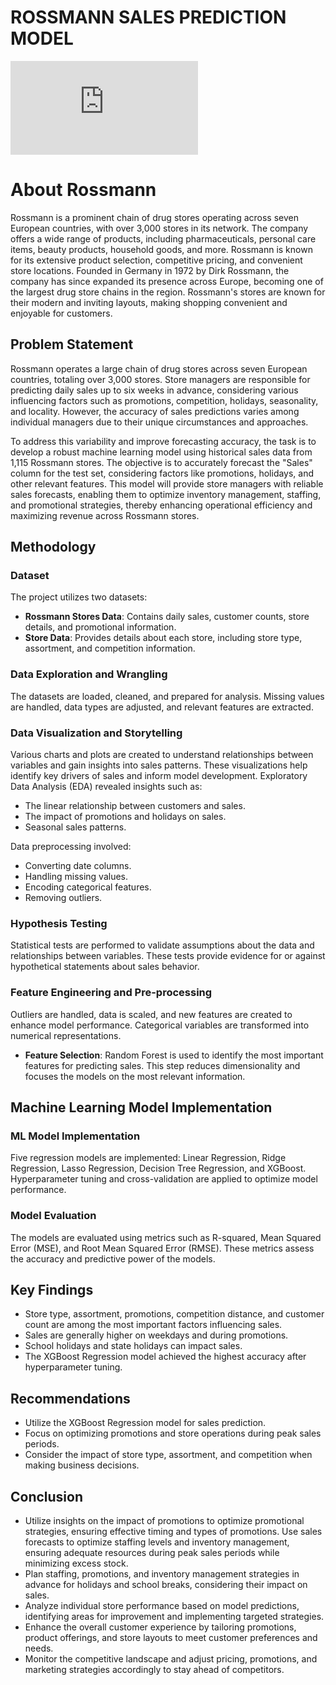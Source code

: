 # ROSSMANN SALES PREDICTION MODEL
![My Image](https://www.alamy.com/stock-image-rossmann-label-166659792.html?imageid=EB412B7B-B8DF-4B09-8FE3-3D798CC79480&p=225586&pn=2&searchId=41a9b960dc6e2a12bcdf6663ee2cca30&searchtype=0)

# About Rossmann
Rossmann is a prominent chain of drug stores operating across seven European countries, with over 3,000 stores in its network. The company offers a wide range of products, including pharmaceuticals, personal care items, beauty products, household goods, and more. Rossmann is known for its extensive product selection, competitive pricing, and convenient store locations. Founded in Germany in 1972 by Dirk Rossmann, the company has since expanded its presence across Europe, becoming one of the largest drug store chains in the region. Rossmann's stores are known for their modern and inviting layouts, making shopping convenient and enjoyable for customers.

## Problem Statement
Rossmann operates a large chain of drug stores across seven European countries, totaling over 3,000 stores. Store managers are responsible for predicting daily sales up to six weeks in advance, considering various influencing factors such as promotions, competition, holidays, seasonality, and locality. However, the accuracy of sales predictions varies among individual managers due to their unique circumstances and approaches.

To address this variability and improve forecasting accuracy, the task is to develop a robust machine learning model using historical sales data from 1,115 Rossmann stores. The objective is to accurately forecast the "Sales" column for the test set, considering factors like promotions, holidays, and other relevant features. This model will provide store managers with reliable sales forecasts, enabling them to optimize inventory management, staffing, and promotional strategies, thereby enhancing operational efficiency and maximizing revenue across Rossmann stores.

## Methodology
### Dataset
The project utilizes two datasets:
- **Rossmann Stores Data**: Contains daily sales, customer counts, store details, and promotional information.
- **Store Data**: Provides details about each store, including store type, assortment, and competition information.

### Data Exploration and Wrangling
The datasets are loaded, cleaned, and prepared for analysis. Missing values are handled, data types are adjusted, and relevant features are extracted.

### Data Visualization and Storytelling
Various charts and plots are created to understand relationships between variables and gain insights into sales patterns. These visualizations help identify key drivers of sales and inform model development. Exploratory Data Analysis (EDA) revealed insights such as:
- The linear relationship between customers and sales.
- The impact of promotions and holidays on sales.
- Seasonal sales patterns.

Data preprocessing involved:
- Converting date columns.
- Handling missing values.
- Encoding categorical features.
- Removing outliers.

### Hypothesis Testing
Statistical tests are performed to validate assumptions about the data and relationships between variables. These tests provide evidence for or against hypothetical statements about sales behavior.

### Feature Engineering and Pre-processing
Outliers are handled, data is scaled, and new features are created to enhance model performance. Categorical variables are transformed into numerical representations.

- **Feature Selection**: Random Forest is used to identify the most important features for predicting sales. This step reduces dimensionality and focuses the models on the most relevant information.

## Machine Learning Model Implementation
### ML Model Implementation
Five regression models are implemented: Linear Regression, Ridge Regression, Lasso Regression, Decision Tree Regression, and XGBoost. Hyperparameter tuning and cross-validation are applied to optimize model performance.

### Model Evaluation
The models are evaluated using metrics such as R-squared, Mean Squared Error (MSE), and Root Mean Squared Error (RMSE). These metrics assess the accuracy and predictive power of the models.

## Key Findings
- Store type, assortment, promotions, competition distance, and customer count are among the most important factors influencing sales.
- Sales are generally higher on weekdays and during promotions.
- School holidays and state holidays can impact sales.
- The XGBoost Regression model achieved the highest accuracy after hyperparameter tuning.

## Recommendations
- Utilize the XGBoost Regression model for sales prediction.
- Focus on optimizing promotions and store operations during peak sales periods.
- Consider the impact of store type, assortment, and competition when making business decisions.

## Conclusion
- Utilize insights on the impact of promotions to optimize promotional strategies, ensuring effective timing and types of promotions. Use sales forecasts to optimize staffing levels and inventory management, ensuring adequate resources during peak sales periods while minimizing excess stock.
- Plan staffing, promotions, and inventory management strategies in advance for holidays and school breaks, considering their impact on sales.
- Analyze individual store performance based on model predictions, identifying areas for improvement and implementing targeted strategies.
- Enhance the overall customer experience by tailoring promotions, product offerings, and store layouts to meet customer preferences and needs.
- Monitor the competitive landscape and adjust pricing, promotions, and marketing strategies accordingly to stay ahead of competitors.
